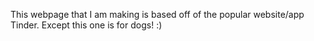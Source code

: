 This webpage that I am making is based off of the popular website/app Tinder. Except this one is for dogs! :)
